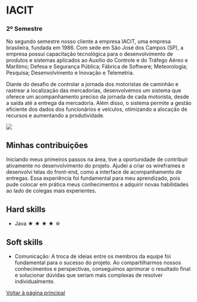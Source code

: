 # IACIT
### 2º Semestre 
No segundo semestre nosso cliente a empresa IACIT, uma empresa brasileira, fundada em 1986. Com sede em São José dos Campos (SP), a empresa possui capacitação tecnológica para o desenvolvimento de produtos e sistemas aplicados ao Auxílio do Controle e do Tráfego Aéreo e Marítimo; Defesa e Segurança Pública; Fábrica de Software; Meteorologia; Pesquisa; Desenvolvimento e Inovação e Telemetria.

Diante do desafio de controlar a jornada dos motoristas de caminhão e rastrear a localização das mercadorias, desenvolvemos um sistema que oferece um acompanhamento preciso da jornada de cada motorista, desde a saída até a entrega da mercadoria. Além disso, o sistema permite a gestão eficiente dos dados dos funcionários e veículos, otimizando a alocação de recursos e aumentando a produtividade.


![ ](https://github.com/AnaPaulaSOliveira/Portifolio--TG/blob/main/images/IACIT.png)

## Minhas contribuições 
Iniciando meus primeiros passos na área, tive a oportunidade de contribuir ativamente no desenvolvimento do projeto. Ajudei a criar os wireframes e desenvolvi telas do front-end, como a interface de acompanhamento de entregas. Essa experiência foi fundamental para meu aprendizado, pois pude colocar em prática meus conhecimentos e adquirir novas habilidades ao lado de colegas mais experientes.

## Hard skills
- Java  ★ ★ ★ ★ ☆ 
## Soft skills
- Comunicação: A troca de ideias entre os membros da equipe foi fundamental para o sucesso do projeto. Ao compartilharmos nossos conhecimentos e perspectivas, conseguimos aprimorar o resultado final e solucionar dúvidas que seriam mais complexas de resolver individualmente.

[Voltar à página principal](https://github.com/AnaPaulaSOliveira/Portifolio--TG/blob/main/README.md)
